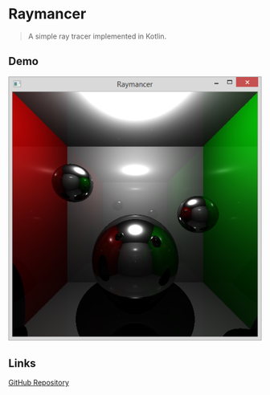 # Raymancer

> A simple ray tracer implemented in Kotlin.

## Demo

![Raymancer Screenshot](screenshot.png)

## Links

[GitHub Repository](https://github.com/eibens/raymancer)
